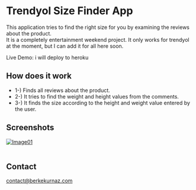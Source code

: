 # Trendyol Size Finder App
This application tries to find the right size for you by examining the reviews about the product. <br/>
It is a completely entertainment weekend project. It only works for trendyol at the moment, but I can add it for all here soon. <br/>

Live Demo: i will deploy to heroku

## How does it work
- 1-) Finds all reviews about the product.
- 2-) It tries to find the weight and height values ​​from the comments.
- 3-) It finds the size according to the height and weight value entered by the user.

## Screenshots
[![Image01](https://raw.githubusercontent.com/berkekurnaz/trendyol-size-finder-app/master/public/images/Screenshots01.png)]() <br/>
<br/>

## Contact
contact@berkekurnaz.com

